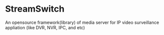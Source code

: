 StreamSwitch
========

An opensource framework(library) of media server for IP video surveillance appliation (like DVR, NVR, IPC, and etc)
